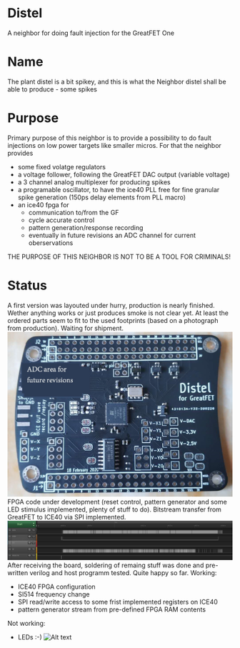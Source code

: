 # Distel
A neighbor for doing fault injection for the GreatFET One
# Name
The plant distel is a bit spikey, and this is what the Neighbor distel shall be able to produce - some spikes
# Purpose
Primary purpose of this neighbor is to provide a possibility to do fault injections on low power targets like smaller micros. For that the neighbor provides
* some fixed volatge regulators
* a voltage follower, following the GreatFET DAC output (variable voltage)
* a 3 channel analog multiplexer for producing spikes
* a programable oscillator, to have the ice40 PLL free for fine granular spike generation (150ps delay elements from PLL macro)
* an ice40 fpga for
  * communication to/from the GF
  * cycle accurate control
  * pattern generation/response recording
  * eventually in future revisions an ADC channel for current oberservations

THE PURPOSE OF THIS NEIGHBOR IS NOT TO BE A TOOL FOR CRIMINALS!
# Status 
A first version was layouted under hurry, production is nearly finished. Wether anything works or just produces smoke is not clear yet. At least the ordered parts seem to fit to the used footprints (based on a photograph from production). Waiting for shipment.
![Alt text](PoC/DistelV0.1.jpg?raw=true "Distel V0.1")
FPGA code under development (reset control, pattern generator and some LED stimulus implemented, plenty of stuff to do).
Bitstream transfer from GreatFET to ICE40 via SPI implemented.
![Alt text](PoC/ICE40Config.jpg?raw=true "Config stimulus")
After receiving the board, soldering of remaing stuff was done and pre-written verilog and host programm tested. Quite happy so far.
Working:
  * ICE40 FPGA configuration
  * SI514 frequency change
  * SPI read/write access to some frist implemented registers on ICE40  
  * pattern generator stream from pre-defined FPGA RAM contents
  
Not working:
  * LEDs :-) 
![Alt text](PoC/DisteFirstActivity.JPG?raw=true "First operation")

   